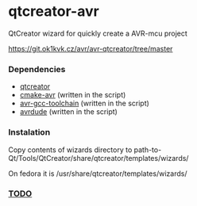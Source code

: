 # qtcreator-avr
QtCreator wizard for quickly create a AVR-mcu project

https://git.ok1kvk.cz/avr/avr-qtcreator/tree/master

### Dependencies
- [qtcreator](https://www.qt.io/ide/)
- [cmake-avr]() (written in the script)
- [avr-gcc-toolchain]() (written in the script)
- [avrdude]() (written in the script)

### Instalation

Copy contents of wizards directory to  path-to-Qt/Tools/QtCreator/share/qtcreator/templates/wizards/

On fedora it is /usr/share/qtcreator/templates/wizards/

### [TODO](./TODO.md)
